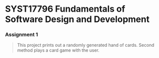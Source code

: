 # SYST17796 Fundamentals of Software Design and Development
### Assignment 1

> This project prints out a randomly generated hand of cards.
> Second method plays a card game with the user.